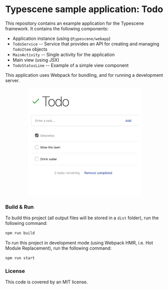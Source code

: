 # Typescene sample application: Todo

This repository contains an example application for the Typescene framework. It contains the following components:

- Application instance (using `@typescene/webapp`)
- `TodoService` -- Service that provides an API for creating and managing `TodoItem` objects
- `MainActivity` -- Single activity for the application
- Main view (using JSX)
- `TodoStatusLine` -- Example of a simple view component

This application uses Webpack for bundling, and for running a development server.

<p align="center"><img width="360" src="screenshot.png"></p>

### Build & Run

To build this project (all output files will be stored in a `dist` folder), run the following command:

```bash
npm run build
```

To run this project in development mode (using Webpack HMR, i.e. Hot Module Replacement), run the following command:

```bash
npm run start
```

### License

This code is covered by an MIT license.
